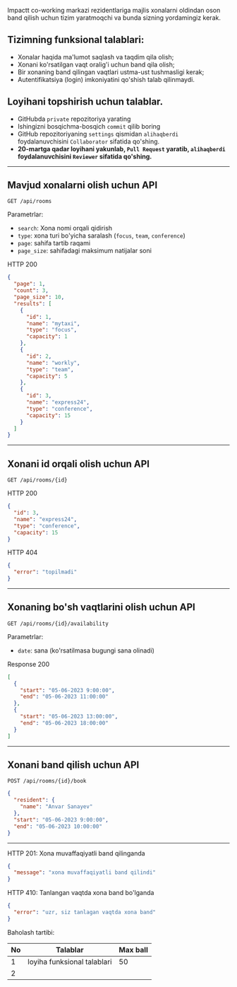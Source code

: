 Impactt co-working markazi rezidentlariga majlis xonalarni oldindan oson band qilish uchun tizim yaratmoqchi va bunda sizning yordamingiz kerak.

## Tizimning funksional talablari:

- Xonalar haqida ma'lumot saqlash va taqdim qila olish;
- Xonani ko'rsatilgan vaqt oralig'i uchun band qila olish;
- Bir xonaning band qilingan vaqtlari ustma-ust tushmasligi kerak;
- Autentifikatsiya (login) imkoniyatini qo'shish talab qilinmaydi.

## Loyihani topshirish uchun talablar.

- GitHubda `private` repozitoriya yarating
- Ishingizni bosqichma-bosqich `commit` qilib boring
- GitHub repozitoriyaning `settings` qismidan `alihaqberdi` foydalanuvchisini `Collaborator` sifatida qo'shing.
- **20-martga qadar loyihani yakunlab, `Pull Request` yaratib, `alihaqberdi` foydalanuvchisini `Reviewer` sifatida qo'shing.**

---

## Mavjud xonalarni olish uchun API

```
GET /api/rooms
```

Parametrlar:

- `search`: Xona nomi orqali qidirish
- `type`: xona turi bo'yicha saralash (`focus`, `team`, `conference`)
- `page`: sahifa tartib raqami
- `page_size`: sahifadagi maksimum natijalar soni

HTTP 200

```json
{
  "page": 1,
  "count": 3,
  "page_size": 10,
  "results": [
    {
      "id": 1,
      "name": "mytaxi",
      "type": "focus",
      "capacity": 1
    },
    {
      "id": 2,
      "name": "workly",
      "type": "team",
      "capacity": 5
    },
    {
      "id": 3,
      "name": "express24",
      "type": "conference",
      "capacity": 15
    }
  ]
}
```

---

## Xonani id orqali olish uchun API

```
GET /api/rooms/{id}
```

HTTP 200

```json
{
  "id": 3,
  "name": "express24",
  "type": "conference",
  "capacity": 15
}
```

HTTP 404

```json
{
  "error": "topilmadi"
}
```

---

## Xonaning bo'sh vaqtlarini olish uchun API

```
GET /api/rooms/{id}/availability
```

Parametrlar:

- `date`: sana (ko'rsatilmasa bugungi sana olinadi)

Response 200

```json
[
  {
    "start": "05-06-2023 9:00:00",
    "end": "05-06-2023 11:00:00"
  },
  {
    "start": "05-06-2023 13:00:00",
    "end": "05-06-2023 18:00:00"
  }
]
```

---

## Xonani band qilish uchun API

```
POST /api/rooms/{id}/book
```

```json
{
  "resident": {
    "name": "Anvar Sanayev"
  },
  "start": "05-06-2023 9:00:00",
  "end": "05-06-2023 10:00:00"
}
```

---

HTTP 201: Xona muvaffaqiyatli band qilinganda

```json
{
  "message": "xona muvaffaqiyatli band qilindi"
}
```

HTTP 410: Tanlangan vaqtda xona band bo'lganda

```json
{
  "error": "uzr, siz tanlagan vaqtda xona band"
}
```
Baholash tartibi:

| No | Talablar | Max ball |
|---|----------|----------|
| 1 | loyiha funksional talablari | 50 |
| 2 | 












